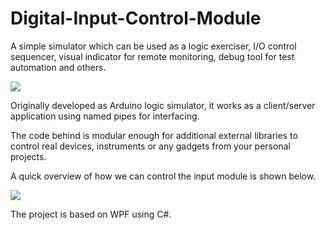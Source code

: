 # Digital-Input-Control-Module


A simple simulator which can be used as a logic exerciser, I/O control sequencer, visual indicator for remote monitoring, debug tool for test automation and others.

![](https://github.com/EdoLabWorks/xedo-imgs/blob/master/IOContolModule.png)

Originally developed as Arduino logic simulator, it works as a client/server application using named pipes for interfacing.

The code behind is modular enough for additional external libraries to control real devices, instruments or any gadgets from your personal projects.

A quick overview of how we can control the input module is shown below.

![](https://github.com/EdoLabWorks/xedo-imgs/blob/master/OverviewIOModule.png)

The project is based on WPF using C#.


